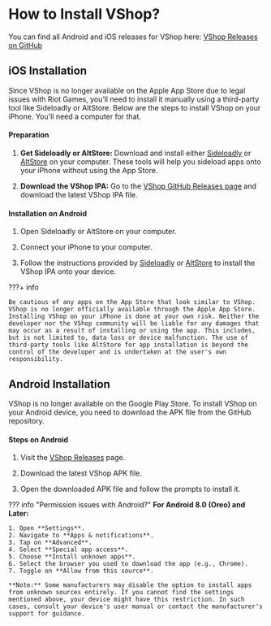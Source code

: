 # How to Install VShop?

You can find all Android and iOS releases for VShop here: [VShop Releases on GitHub](https://github.com/VShopApp/mobile/releases)

## iOS Installation

Since VShop is no longer available on the Apple App Store due to legal issues with Riot Games, you’ll need to install it manually using a third-party tool like Sideloadly or AltStore. Below are the steps to install VShop on your iPhone. You'll need a computer for that.

#### Preparation

1. **Get Sideloadly or AltStore:** Download and install either [Sideloadly](https://sideloadly.io/) or [AltStore](https://altstore.io/) on your computer. These tools will help you sideload apps onto your iPhone without using the App Store.

2. **Download the VShop IPA:** Go to the [VShop GitHub Releases page](https://github.com/VShopApp/mobile/releases) and download the latest VShop IPA file.

#### Installation on Android

1. Open Sideloadly or AltStore on your computer. 

2. Connect your iPhone to your computer.

3. Follow the instructions provided by [Sideloadly](https://www.youtube.com/watch?v=vqTsavQc3lQ) or [AltStore](https://faq.altstore.io/altstore-classic/how-to-install-altstore-windows) to install the VShop IPA onto your device.


???+ info

    Be cautious of any apps on the App Store that look similar to VShop. VShop is no longer officially available through the Apple App Store.
    Installing VShop on your iPhone is done at your own risk. Neither the developer nor the VShop community will be liable for any damages that may occur as a result of installing or using the app. This includes, but is not limited to, data loss or device malfunction. The use of third-party tools like AltStore for app installation is beyond the control of the developer and is undertaken at the user's own responsibility.

## Android Installation

VShop is no longer available on the Google Play Store. To install VShop on your Android device, you need to download the APK file from the GitHub repository.

#### Steps on Android

1. Visit the [VShop Releases](https://github.com/VShopApp/mobile/releases) page.

2. Download the latest VShop APK file.

3. Open the downloaded APK file and follow the prompts to install it.

??? info "Permission issues with Android?"
    **For Android 8.0 (Oreo) and Later:**

    1. Open **Settings**.
    2. Navigate to **Apps & notifications**.
    3. Tap on **Advanced**.
    4. Select **Special app access**.
    5. Choose **Install unknown apps**.
    6. Select the browser you used to download the app (e.g., Chrome).
    7. Toggle on **Allow from this source**.

    **Note:** Some manufacturers may disable the option to install apps from unknown sources entirely. If you cannot find the settings mentioned above, your device might have this restriction. In such cases, consult your device's user manual or contact the manufacturer's support for guidance.


